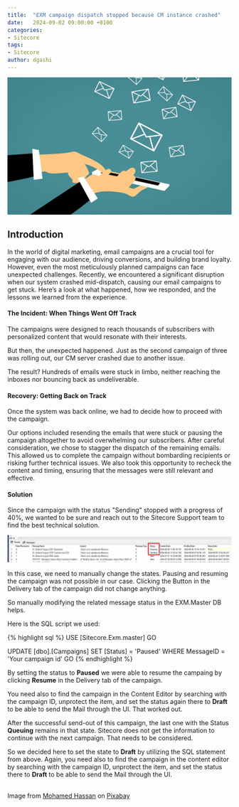 ```yaml
---
title:  "EXM campaign dispatch stopped because CM instance crashed"
date:   2024-09-02 09:00:00 +0100
categories:
- Sitecore
tags:
- Sitecore
author: dgashi
---
```


![Email Marketing](../files/2024/09/03/email.jpg "Email Marketing")


## Introduction


In the world of digital marketing, email campaigns are a crucial tool for engaging with our audience, driving conversions, and building brand loyalty. 
However, even the most meticulously planned campaigns can face unexpected challenges. Recently, we encountered a significant disruption when our system crashed mid-dispatch, causing our email campaigns to get stuck. Here’s a look at what happened, how we responded, and the lessons we learned from the experience.

#### The Incident: When Things Went Off Track

The campaigns were designed to reach thousands of subscribers with personalized content that would resonate with their interests.

But then, the unexpected happened. Just as the second campaign of three was rolling out, our CM server crashed due to another issue. 

The result? Hundreds of emails were stuck in limbo, neither reaching the inboxes nor bouncing back as undeliverable.


#### Recovery: Getting Back on Track

Once the system was back online, we had to decide how to proceed with the campaign. 

Our options included resending the emails that were stuck or pausing the campaign altogether to avoid overwhelming our subscribers. After careful consideration, we chose to stagger the dispatch of the remaining emails. This allowed us to complete the campaign without bombarding recipients or risking further technical issues. We also took this opportunity to recheck the content and timing, ensuring that the messages were still relevant and effective.

#### Solution

Since the campaign with the status "Sending" stopped with a progress of 40%, we wanted to be sure and reach out to the Sitecore Support team to find the best technical solution. 

![EXM Master](../files/2024/09/03/exm-campaign-status.png "Database snippet")


In this case, we need to manually change the states. Pausing and resuming the campaign was not possible in our case. Clicking the Button in the Delivery tab of the campaign did not change anything.

So manually modifying the related message status in the EXM.Master DB helps.

Here is the SQL script we used:

{% highlight sql %}
USE [Sitecore.Exm.master]
GO

UPDATE [dbo].[Campaigns]
SET [Status] = 'Paused'
WHERE MessageID = 'Your campaign id'
GO
{% endhighlight %}

By setting the status to <b>Paused</b> we were able to resume the campaing by clicking <b>Resume</b> in the Delivery tab of the campaign. 

You need also to find the campaign in the Content Editor by searching with the campaign ID, unprotect the item, and set the status again there to <b>Draft</b> to be able to send the Mail through the UI. That worked out.

After the successful send-out of this campaign, the last one with the Status <b>Queuing</b> remains in that state. Sitecore does not get the information to continue with the next campaign. That needs to be considered.

So we decided here to set the state to <b>Draft</b> by utilizing the SQL statement from above. 
Again, you need also to find the campaign in the content editor by searching with the campaign ID, unprotect the item, and set the status there to <b>Draft</b> to be able to send the Mail through the UI. 


<br>
Image from <a href="https://pixabay.com/de/users/mohamed_hassan-5229782/?utm_source=link-attribution&utm_medium=referral&utm_campaign=image&utm_content=3543958">Mohamed Hassan</a> on <a href="https://pixabay.com/de//?utm_source=link-attribution&utm_medium=referral&utm_campaign=image&utm_content=3543958">Pixabay</a>